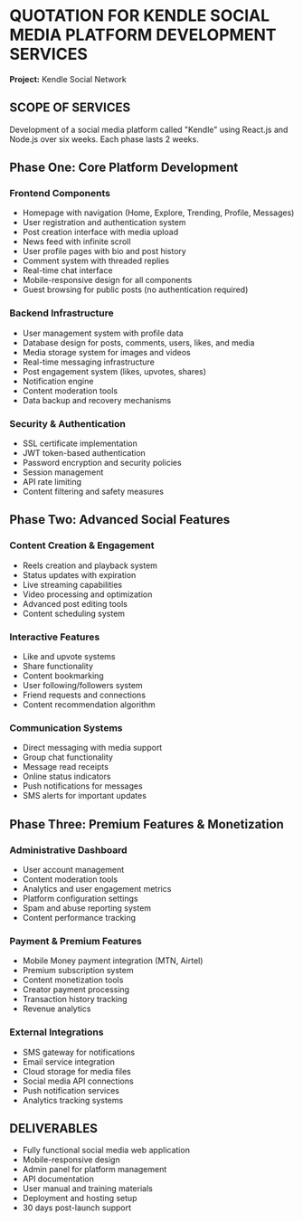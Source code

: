 # QUOTATION FOR KENDLE SOCIAL MEDIA PLATFORM DEVELOPMENT SERVICES

**Project:** Kendle Social Network

## SCOPE OF SERVICES

Development of a social media platform called "Kendle" using React.js and Node.js over six weeks. Each phase lasts 2 weeks.

## Phase One: Core Platform Development

### Frontend Components

- Homepage with navigation (Home, Explore, Trending, Profile, Messages)
- User registration and authentication system
- Post creation interface with media upload
- News feed with infinite scroll
- User profile pages with bio and post history
- Comment system with threaded replies
- Real-time chat interface
- Mobile-responsive design for all components
- Guest browsing for public posts (no authentication required)

### Backend Infrastructure

- User management system with profile data
- Database design for posts, comments, users, likes, and media
- Media storage system for images and videos
- Real-time messaging infrastructure
- Post engagement system (likes, upvotes, shares)
- Notification engine
- Content moderation tools
- Data backup and recovery mechanisms

### Security & Authentication

- SSL certificate implementation
- JWT token-based authentication
- Password encryption and security policies
- Session management
- API rate limiting
- Content filtering and safety measures

## Phase Two: Advanced Social Features

### Content Creation & Engagement

- Reels creation and playback system
- Status updates with expiration
- Live streaming capabilities
- Video processing and optimization
- Advanced post editing tools
- Content scheduling system

### Interactive Features

- Like and upvote systems
- Share functionality
- Content bookmarking
- User following/followers system
- Friend requests and connections
- Content recommendation algorithm

### Communication Systems

- Direct messaging with media support
- Group chat functionality
- Message read receipts
- Online status indicators
- Push notifications for messages
- SMS alerts for important updates

## Phase Three: Premium Features & Monetization

### Administrative Dashboard

- User account management
- Content moderation tools
- Analytics and user engagement metrics
- Platform configuration settings
- Spam and abuse reporting system
- Content performance tracking

### Payment & Premium Features

- Mobile Money payment integration (MTN, Airtel)
- Premium subscription system
- Content monetization tools
- Creator payment processing
- Transaction history tracking
- Revenue analytics

### External Integrations

- SMS gateway for notifications
- Email service integration
- Cloud storage for media files
- Social media API connections
- Push notification services
- Analytics tracking systems

## DELIVERABLES

- Fully functional social media web application
- Mobile-responsive design
- Admin panel for platform management
- API documentation
- User manual and training materials
- Deployment and hosting setup
- 30 days post-launch support
